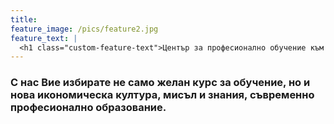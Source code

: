 ```yaml
---
title:
feature_image: /pics/feature2.jpg
feature_text: |
  <h1 class="custom-feature-text">Център за професионално обучение към „ИТИ – Пламка Георгиева” гр. Монтана</h1>
---
```


### С нас Вие избирате не само желан курс за обучение, но и нова икономическа култура, мисъл и знания, съвременно професионално образование.
 